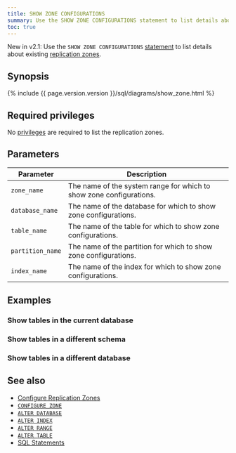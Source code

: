 ```yaml
---
title: SHOW ZONE CONFIGURATIONS
summary: Use the SHOW ZONE CONFIGURATIONS statement to list details about existing replication zones.
toc: true
---
```


<span class="version-tag">New in v2.1:</span> Use the `SHOW ZONE CONFIGURATIONS` [statement](sql-statements.html) to list details about existing [replication zones](configure-replication-zones).

## Synopsis

<div>
{% include {{ page.version.version }}/sql/diagrams/show_zone.html %}
</div>

## Required privileges

No [privileges](privileges.html) are required to list the replication zones.

## Parameters

Parameter | Description
----------|------------
`zone_name` | The name of the system range for which to show zone configurations.
`database_name` | The name of the database for which to show zone configurations.
`table_name` | The name of the table for which to show zone configurations.
`partition_name` | The name of the partition for which to show zone configurations.
`index_name` | The name of the index for which to show zone configurations.

## Examples


### Show tables in the current database


### Show tables in a different schema


### Show tables in a different database



## See also

- [Configure Replication Zones](configure-replication-zones.html)
- [`CONFIGURE ZONE`](configure-zone.html)
- [`ALTER DATABASE`](alter-database.html)
- [`ALTER INDEX`](alter-index.html)
- [`ALTER RANGE`](alter-range.html)
- [`ALTER TABLE`](alter-table.html)
- [SQL Statements](sql-statements.html)
